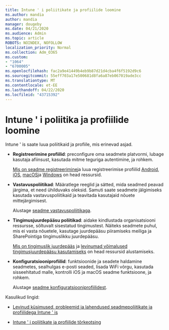 ```yaml
---
title: Intune ' i poliitikate ja profiilide loomine
ms.author: mandia
author: mandia
manager: dougeby
ms.date: 04/21/2020
ms.audience: Admin
ms.topic: article
ROBOTS: NOINDEX, NOFOLLOW
localization_priority: Normal
ms.collection: Adm_O365
ms.custom:
- "1064"
- "6700005"
ms.openlocfilehash: fac2a9e41449b4eb9b87d21d4cba4f6f5192d9c6
ms.sourcegitcommit: 55eff703a17e500681d8fa6a87eb067019ade3cc
ms.translationtype: MT
ms.contentlocale: et-EE
ms.lasthandoff: 04/22/2020
ms.locfileid: "43715392"
---
```

# <a name="creating-intune-policy-and-profiles"></a>Intune ' i poliitika ja profiilide loomine

Intune ' is saate luua poliitikaid ja profiile, mis erinevad asjad.

- **Registreerimine profiilid**: preconfigure oma seadmete platvormi, lubage kasutaja afiinsust, kasutada mitme teguriga autentimine, ja rohkem.

  [Mis on seadme registreerimine](https://docs.microsoft.com/intune/device-enrollment)ja luua registreerimise profiilid [Android](https://docs.microsoft.com/intune/android-enroll), [iOS](https://docs.microsoft.com/intune/ios-enroll), [macOS](https://docs.microsoft.com/intune/macos-enroll)ja [Windows](https://docs.microsoft.com/intune/windows-enrollment-methods) on head ressursid.

- **Vastavuspoliitikad**: Määratlege reeglid ja sätted, mida seadmed peavad järgima, et need ühilduvaks oleksid. Samuti saate seadmete jälgimiseks kasutada vastavuspoliitikaid ja teavitada kasutajaid nõuete mittejärgimisest.

  Alustage [seadme vastavuspoliitikaga](https://docs.microsoft.com/intune/device-compliance-get-started).
- **Tingimusjuurdepääsu poliitikad**: aidake kindlustada organisatsiooni ressursse, sõltuvalt sisestatud tingimustest. Näiteks seadmete puhul, mis ei vasta nõuetele, kasutage juurdepääsu piiramiseks meiliga ja SharePointiga tingimuslikku juurdepääsu.

  [Mis on tingimuslik juurdepääs](https://docs.microsoft.com/intune/conditional-access) ja [levinumad võimalused tingimusjuurdepääsu kasutamiseks](https://docs.microsoft.com/intune/conditional-access-intune-common-ways-use) on head ressursid alustamiseks.

- **Konfiguratsiooniprofiilid**: funktsioonide ja seadete haldamine seadmetes, sealhulgas e-posti seaded, lisada WiFi võrgu, kasutada sisseehitatud malle, kontrolli iOS ja macOS seadme funktsioone, ja rohkem.

  Alustage [seadme konfiguratsiooniprofiilidest](https://docs.microsoft.com/intune/device-profiles).

Kasulikud lingid:

- [Levinud küsimused, probleemid ja lahendused seadmepoliitikate ja profiilidega Intune ' is](https://docs.microsoft.com/intune/device-profile-troubleshoot)

- [Intune ' i poliitikate ja profiilide tõrkeotsing](https://docs.microsoft.com/intune/troubleshoot-policies-in-microsoft-intune)

